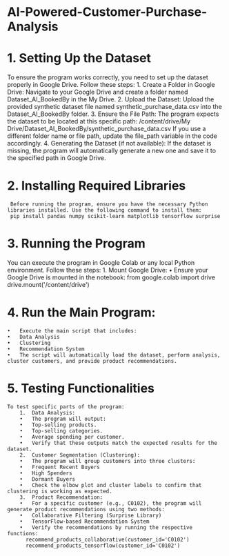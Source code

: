 # AI-Powered-Customer-Purchase-Analysis

# 1. Setting Up the Dataset

To ensure the program works correctly, you need to set up the dataset properly in Google Drive. Follow these steps:
	1.	Create a Folder in Google Drive:
	    Navigate to your Google Drive and create a folder named Dataset_AI_BookedBy in the My Drive.
	2.	Upload the Dataset:
  	  Upload the provided synthetic dataset file named synthetic_purchase_data.csv into the Dataset_AI_BookedBy folder.
	3.	Ensure the File Path:
	    The program expects the dataset to be located at this specific path: /content/drive/My Drive/Dataset_AI_BookedBy/synthetic_purchase_data.csv
      If you use a different folder name or file path, update the file_path variable in the code accordingly.
  4.	Generating the Dataset (if not available):
	    If the dataset is missing, the program will automatically generate a new one and save it to the specified path in Google Drive.

# 2. Installing Required Libraries
     Before running the program, ensure you have the necessary Python libraries installed. Use the following command to install them:
     pip install pandas numpy scikit-learn matplotlib tensorflow surprise

# 3. Running the Program

You can execute the program in Google Colab or any local Python environment. Follow these steps:
	1.	Mount Google Drive:
	•	Ensure your Google Drive is mounted in the notebook:
    from google.colab import drive
    drive.mount('/content/drive')


# 4.	Run the Main Program:
	•	Execute the main script that includes:
	•	Data Analysis
	•	Clustering
	•	Recommendation System
	•	The script will automatically load the dataset, perform analysis, cluster customers, and provide product recommendations.
# 5. Testing Functionalities

    To test specific parts of the program:
      	1.	Data Analysis:
      	•	The program will output:
      	•	Top-selling products.
      	•	Top-selling categories.
      	•	Average spending per customer.
      	•	Verify that these outputs match the expected results for the dataset.
      	2.	Customer Segmentation (Clustering):
      	•	The program will group customers into three clusters:
      	•	Frequent Recent Buyers
      	•	High Spenders
      	•	Dormant Buyers
      	•	Check the elbow plot and cluster labels to confirm that clustering is working as expected.
      	3.	Product Recommendation:
      	•	For a specific customer (e.g., C0102), the program will generate product recommendations using two methods:
      	•	Collaborative Filtering (Surprise Library)
      	•	TensorFlow-based Recommendation System
      	•	Verify the recommendations by running the respective functions:
          recommend_products_collaborative(customer_id='C0102')
          recommend_products_tensorflow(customer_id='C0102')
